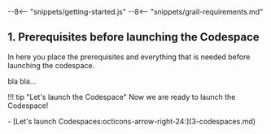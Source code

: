 --8<-- "snippets/getting-started.js"
--8<-- "snippets/grail-requirements.md"

## 1. Prerequisites before launching the Codespace
In here you place the prerequisites and everything that is needed before launching the codespace.


bla bla...







!!! tip "Let's launch the Codespace"
    Now we are ready to launch the Codespace!


<div class="grid cards" markdown>
- [Let's launch Codespaces:octicons-arrow-right-24:](3-codespaces.md)
</div>
